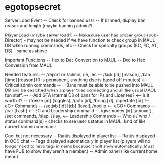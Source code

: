 # egotopsecret

Server Load Event
--  Check for banned user
--  If banned, display ban reason and length (maybe banning admin?)

Player Load (maybe server load?)
--  Make sure user has proper group (pub-Director) - may not be needed if we have function to check group in MAUL DB when running commands, etc
--  Check for specialty groups (EC, RC, AT, DS) - same as above

Important Functions
--  Hex to Dec Conversion to MAUL
--  Dec to Hex Conversion from MAUL

Needed features:
--  /report or /admin, /le, /ec
--  /kick [id] [reason], /ban [time] [reason] (0 is permanent, anything else is based off minutes) <-- Critical admin commands
--  --Bans must be able to be pushed into MAUL DB and be searched when a player tries connecting and all the usual MAUL fun stuff. 
--  --Add GTA internal DB of bans for IPs and Licenses? <-- is it worth it?
--  /freeze [id] (toggles), /goto [id], /bring [id], /spectate [id] <-- eG+ Commands
--  /setjob [id] [job] [level], /noclip <-- eGO+ Commands
--  /car [hash] <-- EC and Leadership command
--  /givemoney [id] [amount], /set commands, /slap, /slay,  <-- Leadership Commands
--  Whois / who / status command(s) - checks to see user's status in MAUL; kind of like current /admin command

Cool but not necessary
--  Ranks displayed in player list
--  Ranks displayed in OOC chat
--  Tags displayed automatically in player list (players will no longer need to have tags in name because it will show automatically. Must have PUB to show they aren't a member.)
--  Admin panel (like current home menu)